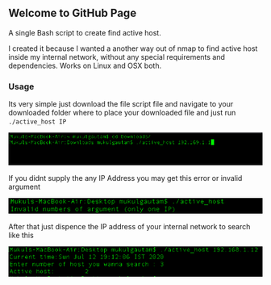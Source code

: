## Welcome to GitHub Page
A single Bash script to create find active host.

I created it because I wanted a another way out of nmap to find active host inside my internal network, without any special requirements and dependencies. Works on Linux and OSX both.

### Usage
Its very simple just download the file script file and navigate to your downloaded folder where to place your downloaded file and just run `./active_host IP` 


![](/screenshot3.png)

If you didnt supply the any IP Address you may get this error or invalid argument 

![](/screenshot1.png)

After that just dispence the IP address of your internal network to search like this 

![](/screenshot2.png)


